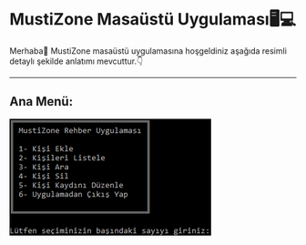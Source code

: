 # MustiZone Masaüstü Uygulaması🖥️💻

<p>Merhaba👋 MustiZone masaüstü uygulamasına hoşgeldiniz aşağıda resimli detaylı şekilde anlatımı mevcuttur.👇</p>

<hr>

<h2>Ana Menü:</h2>

![Ana_Menü](https://github.com/ozmenmustafa06/Proje2_Rehber_Uygulamasi/blob/main/Resimler/Ekran%20Al%C4%B1nt%C4%B1s%C4%B1.PNG)
